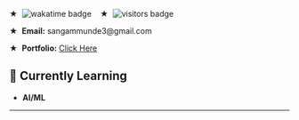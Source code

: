   <p>★ &nbsp;<img src="https://wakatime.com/badge/user/018e92de-fd36-49db-920c-68aa5cee604c.svg" alt="wakatime badge"/> &nbsp; &nbsp;★ &nbsp;<img src="https://visitor-badge.laobi.icu/badge?page_id=Sangam5756.sangammundhe" alt="visitors badge"/></p>
  <p>★ &nbsp;<strong>Email:</strong> sangammunde3@gmail.com</p>
  <p>★ &nbsp;<strong>Portfolio:</strong> <a href="https://sangammundhe.site/" target="_blank">Click Here</a></p>

## 🎯 Currently Learning
- **AI/ML** 



---
<!---
## 💻 About Me

  I am currently pursuing a **B.E in Computer Engineering** at **Savitribai Phule Pune University** with a CGPA of **9+**.primarily using the **MERN stack**. My goal is to build efficient, scalable, and user-friendly applications. Graduation year 2021-2025

---

## 🛠️ Skills

- **Languages**: JavaScript,java
- **Frontend**: HTML, CSS, React.js, Redux, Tailwind CSS, MUI, Bootstrap
- **Backend**: Node.js, Express.js, REST APIs, JWT
- **Databases**: MongoDB, SQL, PostgreSQL
- **Tools**: Git,Docker, GitHub, Unix/Linux
- **Soft Skills**: Communication, Teamwork, Problem-solving
  

---

## 🚀 My Projects
<details>
   <summary><b> VIEW</b> </summary>

  <br>
 <details>
  <summary><b> DevTinder</b>(Aug 2024 - Sep 2024) | <a href="https://github.com/Sangam5756/NamasteNodeJs/blob/master/backend" target="_blank">Link</a></summary>
  <br>
  - Social-media application for developers, built with the MERN stack. Implemented user authentication,profile management, and secure profile browsing.
  - Enabled CRUD for accounts, requests, and real-time updates for connection requests.
  - Optimized RESTful APIs for scalability and high performance.
</details>

<details>
   <summary><b>DevBlog</b>(Jul 2024 - Aug 2024) | <a href="https://medium-blog-eight-lac.vercel.app" target="_blank"> Link</a></summary>
  <br>
   - Built a secure blog platform using the **MERN** stack (MongoDB, Express.js, React, Node.js) with **JWT** authentication and full **CRUD** operations.
  - Integrated **Prisma ORM** for efficient database management and query optimization, enhancing performance and scalability.
  - Implemented **middleware** for route protection, ensuring secure access control for authenticated users.
  - Utilized **Cloudflare Workers** for backend development and deployment, leveraging their serverless environment to handle up to 100,000 requests per month, improving scalability and reducing server load.
</details>



<details> 
  <summary><b> VidVault</b>(Jun 2024 - Jul 2024) | <a href="https://estore-sangam5756.onrender.com" target="_blank">Link</a></summary>
  <br>
  VidVault is a full-stack video-sharing platform developed using **React** and **Redux**.
  - Enhanced **user engagement** by 30% and reduced **page load time** by 25% with optimized component architecture.
  - Built **real-time updates** for video interactions using **WebSocket** technology, reducing latency by 35%.
  - Implemented a **debounced search feature**, reducing unnecessary API calls by 40% and improving search efficiency.
</details>

<details>
  <summary><b>Pawdoption</b> (Jul 2024 - Aug 2024) | <a href="https://petfriend5756.onrender.com" target="_blank">Link</a></summary>
  <br>
  Pawdoption is a full-stack pet adoption platform using the **MERN stack**, enabling users to browse, adopt, and manage pets.
  - Developed **secure user authentication** and **session management** to provide personalized and secure experiences.
  - Integrated **RESTful APIs** to enable seamless interaction between frontend and backend.
  - Built an efficient dashboard for users to manage their pet adoption status.
</details>

<details>
  <summary><b>ShopVerse</b> (Jun 2024 - Jul 2024) | <a href="https://estore-sangam5756.onrender.com" target="_blank">Link</a></summary>
  <br>
  ShopVerse is an eCommerce platform built with the **MERN stack** for users to shop products and complete secure transactions.
  - Integrated **payment gateways** to allow seamless payment processing.
  - Designed a **responsive UI** with **React** and **Tailwind CSS**, improving accessibility across devices.
  - Built a dynamic **cart management system** with **MongoDB** for quick access to user data.
</details>

<details>
  <summary><b>MovieMind</b> (May 2024 - Jun 2024) | <a href="https://github.com/Sangam5756/mern-github-app" target="_blank">Link</a></summary>
  <br>
  MovieMind is an AI-powered movie recommendation app that utilizes the **Cohere GPT API** for providing intelligent movie suggestions based on user input.
  - Integrated the **TMDB API** for fetching detailed movie information.
  - Deployed on **Firebase** for fast and scalable access, enhancing app performance.
  - Developed using **React**, **Redux**, and **Tailwind CSS** to ensure a modern, responsive design.
</details>


</details>



## 📊 GitHub & Coding Stats

<details>
  <summary>Click to view my Stats</summary>
  <br>
  <div align="center">
    <img width="400" src="https://streak-stats.demolab.com?user=Sangam5756&theme=dark&date_format=j%20M%5B%20Y%5D" alt="GitHub Streak Stats" />
    <br><br>
    <img width="400" src="https://leetcode.card.workers.dev/sangammunde3?theme=dark&font=baloo&extension=null&theme=dark" alt="LeetCode Stats" />
    <br><br>
    <img width="800" height="600" src="https://wakatime.com/share/@sangammundhe/e8516248-30ab-4b62-8302-7724b68e5f9e.svg" alt="WakaTime Coding Activity" />
  </div>
</details>

---
-->

